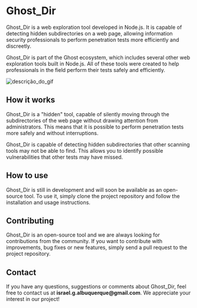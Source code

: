 <h1>Ghost_Dir</h1>
  <p>Ghost_Dir is a web exploration tool developed in Node.js. It is capable of detecting hidden subdirectories on a web page, allowing information security professionals to perform penetration tests more efficiently and discreetly.</p>
  <p>Ghost_Dir is part of the Ghost ecosystem, which includes several other web exploration tools built in Node.js. All of these tools were created to help professionals in the field perform their tests safely and efficiently.</p>
  <img align="center" src="https://64.media.tumblr.com/f0fa43ee83285972d0f26ef8b1d1f1ce/tumblr_my0ckoNrhF1rkrwg5o1_400.gif" alt="descrição_do_gif">
  <h2>How it works</h2>
  <p>Ghost_Dir is a "hidden" tool, capable of silently moving through the subdirectories of the web page without drawing attention from administrators. This means that it is possible to perform penetration tests more safely and without interruptions.</p>
  <p>Ghost_Dir is capable of detecting hidden subdirectories that other scanning tools may not be able to find. This allows you to identify possible vulnerabilities that other tests may have missed.</p>
  <h2>How to use</h2>
  <p>Ghost_Dir is still in development and will soon be available as an open-source tool. To use it, simply clone the project repository and follow the installation and usage instructions.</p>
  <h2>Contributing</h2>
  <p>Ghost_Dir is an open-source tool and we are always looking for contributions from the community. If you want to contribute with improvements, bug fixes or new features, simply send a pull request to the project repository.</p>
  <h2>Contact</h2>
  <p>If you have any questions, suggestions or comments about Ghost_Dir, feel free to contact us at <strong>israel.g.albuquerque@gmail.com</strong>. We appreciate your interest in our project!</p>
